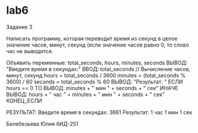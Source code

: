 # lab6
Задание 3

Написать программу, которая переводит время из секунд в целое
значение часов, минут, секунд (если значение часов равно 0, то слово час не
выводится.

Объявить переменные: total_seconds, hours, minutes, seconds
 ВЫВОД: "Введите время в секундах:"
 ВВОД: total_seconds
// Вычисление часов, минут, секунд
    hours = total_seconds / 3600
    minutes = (total_seconds % 3600) / 60
    seconds = total_seconds % 60
 ВЫВОД: "Результат: "
    ЕСЛИ hours == 0 ТО
        ВЫВОД: minutes + " мин " + seconds + " сек"
    ИНАЧЕ
        ВЫВОД: hours + " час " + minutes + " мин " + seconds + " сек"
    КОНЕЦ_ЕСЛИ
    
РЕЗУЛЬТАТ:
Введите время в секундах: 3661
Результат: 1 час 1 мин 1 сек

Белебезьева Юлия бИД-251


